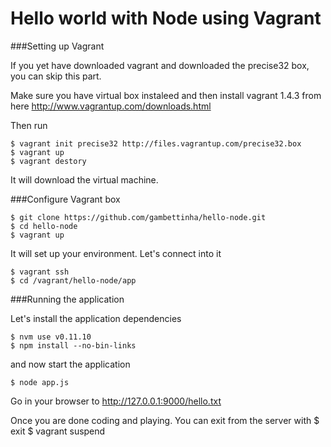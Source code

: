 Hello world with Node using Vagrant
===================================



###Setting up Vagrant

If you yet have downloaded vagrant and downloaded the precise32 box, you can skip this part.

Make sure you have virtual box instaleed and then install vagrant 1.4.3 from here http://www.vagrantup.com/downloads.html

Then run

    $ vagrant init precise32 http://files.vagrantup.com/precise32.box
    $ vagrant up
    $ vagrant destory
    
It will download the virtual machine. 
    

###Configure Vagrant box

    $ git clone https://github.com/gambettinha/hello-node.git
    $ cd hello-node 
    $ vagrant up
    
It will set up your environment. Let's connect into it

    $ vagrant ssh
    $ cd /vagrant/hello-node/app
    
###Running the application
    
Let's install the application dependencies

    $ nvm use v0.11.10
    $ npm install --no-bin-links

and now start the application

    $ node app.js
    
Go in your browser to http://127.0.0.1:9000/hello.txt


Once you are done coding and playing. You can exit from the server with
    $ exit
    $ vagrant suspend
